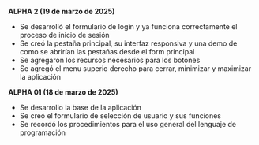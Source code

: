 **ALPHA 2 (19 de marzo de 2025)**
- Se desarrolló el formulario de login y ya funciona correctamente el proceso de inicio de sesión
- Se creó la pestaña principal, su interfaz responsiva y una demo de como se abrirían las pestañas desde el form principal
- Se agregaron los recursos necesarios para los botones
- Se agregó el menu superio derecho para cerrar, minimizar y maximizar la aplicación

**ALPHA 01 (18 de marzo de 2025)**
- Se desarrollo la base de la aplicación
- Se creó el formulario de selección de usuario y sus funciones
- Se recordó los procedimientos para el uso general del lenguaje de programación